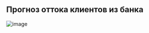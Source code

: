 ## Прогноз оттока клиентов из банка  
![image](https://icdn.lenta.ru/images/2020/01/31/09/20200131092047059/original_d519e0dab2929a9bae8f82289e0da451.png)

